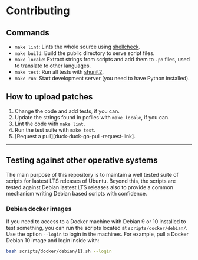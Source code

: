 # Contributing

## Commands

- `make lint`: Lints the whole source using [shellcheck][shellcheck-link].
- `make build`: Build the public directory to serve script files.
- `make locale`: Extract strings from scripts and add them to `.po` files,
 used to translate to other languages.
- `make test`: Run all tests with [shunit2][shunit2-link].
- `make run`: Start development server (you need to have Python installed).

## How to upload patches

1. Change the code and add tests, if you can.
2. Update the strings found in pofiles with `make locale`, if you can.
3. Lint the code with `make lint`.
4. Run the test suite with `make test`.
5. [Request a pull][duck-duck-go-pull-request-link].

---

## Testing against other operative systems

The main purpose of this repository is to maintain a well tested suite of
 scripts for lastest LTS releases of Ubuntu. Beyond this, the scripts are 
 tested against Debian lastest LTS releases also to provide a common
 mechanism writing Debian based scripts with confidence.

### Debian docker images

If you need to access to a Docker machine with Debian 9 or 10 installed to test
 something, you can run the scripts located at `scripts/docker/debian/`. Use
 the option `--login` to login in the machines. For example, pull a Docker
 Debian 10 image and login inside with:

```bash
bash scripts/docker/debian/11.sh --login
```

[shellcheck-link]: https://www.shellcheck.net/
[shunit2-link]: https://github.com/kward/shunit2
[duc-duc-go-pull-request-link]: https://duckduckgo.com/?q=submit+pull+request
